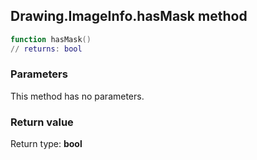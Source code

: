 ## Drawing.ImageInfo.hasMask method


```lua
function hasMask()
// returns: bool
```


### Parameters

This method has no parameters.

### Return value

Return type: **bool**

